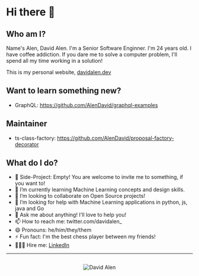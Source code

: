 # Hi there 👋

## Who am I?

Name's Alen, David Alen. I'm a Senior Software Enginner. I'm 24 years old. I have coffee addiction. If you dare me to solve a computer problem, I'll spend all my time working in a solution!

This is my personal website, [davidalen.dev](https://www.davidalen.dev/)

## Want to learn something new?

- GraphQL: https://github.com/AlenDavid/graphql-examples

## Maintainer

- ts-class-factory: https://github.com/AlenDavid/proposal-factory-decorator

## What do I do?

- 🔭  Side-Project: Empty! You are welcome to invite me to something, if you want to!
- 🌱  I’m currently learning Machine Learning concepts and design skills.
- 👯  I’m looking to collaborate on Open Source projects!
- 🤔  I’m looking for help with Machine Learning applications in python, js, java and Go
- 💬  Ask me about anything! I'll love to help you!
- 📫  How to reach me: twitter.com/davidalen_
- 😄  Pronouns: he/him/they/them
- ⚡  Fun fact: I'm the best chess player between my friends!
- 🧑🏻‍💻 Hire me: [LinkedIn](https://linkedin.com/in/david-alen)

---

<div style="display: flex; align-items: center; justify-content: center;">

![David Alen](https://github-readme-stats.vercel.app/api?username=alendavid&show_icons=true&theme=onedark)

</div>

